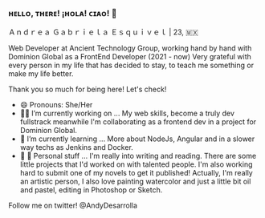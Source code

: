 ### ʜᴇʟʟᴏ, ᴛʜᴇʀᴇ! ¡ʜᴏʟᴀ! ᴄɪᴀᴏ! 👋
Ａｎｄｒｅａ Ｇａｂｒｉｅｌａ Ｅｓｑｕｉｖｅｌ | 23, 🇲🇽

Web Developer at Ancient Technology Group, working hand by hand with Dominion Global as a FrontEnd Developer (2021 - now)
Very grateful with every person in my life that has decided to stay, to teach me something or make my life better. 

Thank you so much for being here! Let's check! 
- 😄 Pronouns: She/Her
- 👩‍💻 I’m currently working on ... 
My web skills, become a truly dev fullstrack meanwhile I'm collaborating as a frontend dev in a project for Dominion Global.
- 🌱 I’m currently learning ...
More about NodeJs, Angular and in a slower way techs as Jenkins and Docker.
- 👩 💖 Personal stuff ...
I'm really into writing and reading. There are some little projects that I'd worked on with talented people. I'm also working hard to submit one of my novels to get it published! 
Actually, I'm really an artistic person, I also love painting watercolor and just a little bit oil and pastel, editing in Photoshop or Sketch.

Follow me on twitter! @AndyDesarrolla

<!--
**GabrielaEsquivel/GabrielaEsquivel** is a ✨ _special_ ✨ repository because its `README.md` (this file) appears on your GitHub profile.


- 🔭 I’m currently working on ...
- 🌱 I’m currently learning ...
- 👯 I’m looking to collaborate on ...
- 🤔 I’m looking for help with ...
- 💬 Ask me about ...
-  

- 😄 Pronouns: ...
- ⚡ Other interestin facts: 

-->
